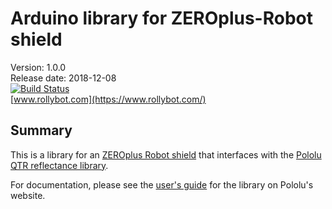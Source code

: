# Arduino library for ZEROplus-Robot shield

Version: 1.0.0<br>
Release date: 2018-12-08<br>
[![Build Status](https://travis-ci.org/pololu/qtr-sensors-arduino.svg?branch=master)](https://travis-ci.org/pololu/qtr-sensors-arduino)<br>
[www.rollybot.com](https://www.rollybot.com/)

## Summary

This is a library for an
[ZEROplus Robot shield](https://www.rollybot.com/product/detail.html?product_no=18&cate_no=1&display_group=2) that
interfaces with the
[Pololu QTR reflectance library](https://www.pololu.com/catalog/category/123).

For documentation, please see the
[user's guide](https://www.pololu.com/docs/0J19) for the library on
Pololu's website.
